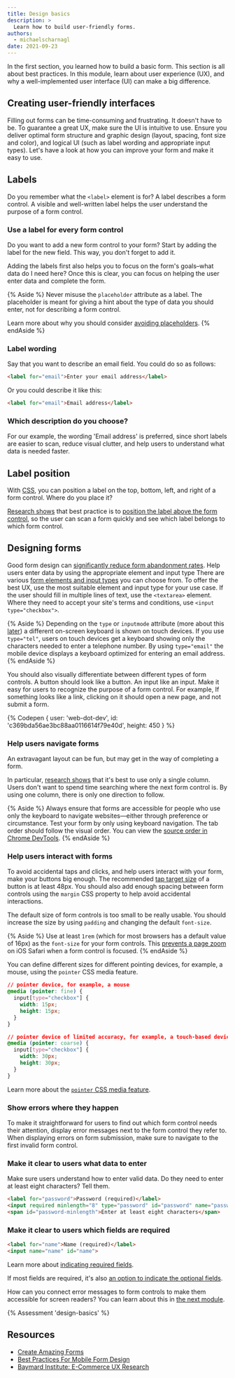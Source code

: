 ```yaml
---
title: Design basics
description: >
  Learn how to build user-friendly forms.
authors:
  - michaelscharnagl
date: 2021-09-23
---
```


In the first section, you learned how to build a basic form.
This section is all about best practices.
In this module, learn about user experience (UX),
and why a well-implemented user interface (UI) can make a big difference.

## Creating user-friendly interfaces

Filling out forms can be time-consuming and frustrating.
It doesn't have to be.
To guarantee a great UX, make sure the UI is intuitive to use.
Ensure you deliver optimal form structure and graphic design (layout, spacing, font size and color),
and logical UI (such as label wording and appropriate input types).
Let's have a look at how you can improve your form and make it easy to use.

## Labels

Do you remember what the `<label>` element is for?
A label describes a form control.
A visible and well-written label helps the user understand the purpose of a form control.

### Use a label for every form control

Do you want to add a new form control to your form?
Start by adding the label for the new field.
This way, you don't forget to add it.

Adding the labels first also helps you to focus on the form's goals–what data do I need here?
Once this is clear, you can focus on helping the user enter data and complete the form.

{% Aside %}
Never misuse the `placeholder` attribute as a label.
The placeholder is meant for giving a hint about the type of data you should enter,
not for describing a form control.

Learn more about why you should consider
[avoiding placeholders](https://www.smashingmagazine.com/2018/06/placeholder-attribute/).
{% endAside %}

### Label wording

Say that you want to describe an email field. You could do so as follows:

```html
<label for="email">Enter your email address</label>
```

Or you could describe it like this:

```html
<label for="email">Email address</label>
```

### Which description do you choose?

For our example, the wording 'Email address' is preferred,
since short labels are easier to scan, reduce visual clutter,
and help users to understand what data is needed faster.

## Label position

With [CSS](/learn/forms/css/styling),
you can position a label on the top, bottom, left, and right of a form control.
Where do you place it?

[Research shows](https://ai.googleblog.com/2014/07/simple-is-better-making-your-web-forms.html)
that best practice is to
[position the label above the form control](https://www.uxmatters.com/mt/archives/2006/07/label-placement-in-forms.php),
so the user can scan a form quickly and see which label belongs to which form control.

## Designing forms

Good form design can
[significantly reduce form abandonment rates](https://baymard.com/blog/checkout-flow-average-form-fields).
Help users enter data by using the appropriate element and input type
There are various
[form elements and input types](/learn/forms/form-elements) you can choose from.
To offer the best UX, use the most suitable element and input type for your use case.
If the user should fill in multiple lines of text, use the `<textarea>` element.
Where they need to accept your site's terms and conditions, use `<input type="checkbox">`.

{% Aside %}
Depending on the `type` or `inputmode` attribute (more about this
[later](/learn/forms/attributes#inputmode))
a different on-screen keyboard is shown on touch devices.
If you use `type="tel"`, users on touch devices get a keyboard showing only the characters needed to enter a telephone number.
By using `type="email"` the mobile device displays a keyboard optimized for entering an email address.
{% endAside %}

You should also visually differentiate between different types of form controls.
A button should look like a button.
An input like an input.
Make it easy for users to recognize the purpose of a form control.
For example, If something looks like a link, clicking on it should open a new page,
and not submit a form.

{% Codepen {
  user: 'web-dot-dev',
  id: 'c369bda56ae3bc88aa0116614f79e40d',
  height: 450
} %}

### Help users navigate forms

An extravagant layout can be fun, but may get in the way of completing a form.

In particular,
[research shows](https://baymard.com/blog/avoid-multi-column-forms)
that it's best to use only a single column.
Users don't want to spend time searching where the next form control is.
By using one column, there is only one direction to follow.

{% Aside %}
Always ensure that forms are accessible for people who use only the keyboard to navigate websites—either through preference or circumstance.
Test your form by only using keyboard navigation.
The tab order should follow the visual order.
You can view the
[source order in Chrome DevTools](https://developer.chrome.com/blog/new-in-devtools-92/#source-order).
{% endAside %}

### Help users interact with forms

To avoid accidental taps and clicks,
and help users interact with your form, make your buttons big enough.
The recommended
[tap target size](/accessible-tap-targets/) of a button is at least 48px.
You should also add enough spacing between form controls using the `margin`
CSS property to help avoid accidental interactions.

The default size of form controls is too small to be really usable. You should increase the size by using `padding` and changing the default `font-size`.

{% Aside %}
Use at least `1rem` (which for most browsers has a default value of 16px)
as the `font-size` for your form controls.
This [prevents a page zoom](https://css-tricks.com/16px-or-larger-text-prevents-ios-form-zoom/)
on iOS Safari when a form control is focused.
{% endAside %}

You can define different sizes for different pointing devices,
for example, a mouse, using the  `pointer` CSS media feature.

```css
// pointer device, for example, a mouse
@media (pointer: fine) {
  input[type="checkbox"] {
    width: 15px;
    height: 15px;
  }
}

// pointer device of limited accuracy, for example, a touch-based device
@media (pointer: coarse) {
  input[type="checkbox"] {
    width: 30px;
    height: 30px;
  }
}
```

Learn more about the
[`pointer` CSS media feature](https://developer.mozilla.org/docs/Web/CSS/@media/pointer).

### Show errors where they happen

To make it straightforward for users to find out which form control needs their attention,
display error messages next to the form control they refer to.
When displaying errors on form submission, make sure to navigate to the first invalid form control.

### Make it clear to users what data to enter

Make sure users understand how to enter valid data.
Do they need to enter at least eight characters? Tell them.

```html
<label for="password">Password (required)</label>
<input required minlength="8" type="password" id="password" name="password" aria-describedby="password-minlength">
<span id="password-minlength">Enter at least eight characters</span>
```

### Make it clear to users which fields are required

```html
<label for="name">Name (required)</label>
<input name="name" id="name">
```

Learn more about
[indicating required fields](https://www.deque.com/blog/anatomy-of-accessible-forms-required-form-fields/).

If most fields are required,
it's also
[an option to indicate the optional fields](https://www.lukew.com/ff/entry.asp?725).

How can you connect error messages to form controls to make them accessible for screen readers?
You can learn about this in [the next module](/learn/forms/accessibility).

{% Assessment 'design-basics' %}


## Resources

- [Create Amazing Forms](https://developers.google.com/web/fundamentals/design-and-ux/input/forms)
- [Best Practices For Mobile Form Design](https://www.smashingmagazine.com/2018/08/best-practices-for-mobile-form-design/)
- [Baymard Institute: E-Commerce UX Research](https://baymard.com/blog)
